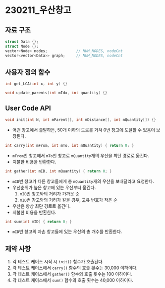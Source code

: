 # 230211_우산창고

## 자료 구조
```cpp
struct Data {};
struct Node {};
vector<Node> nodes;             // NUM_NODES, nodeCnt
vector<vector<Data>> graph;     // NUM_NODES, nodeCnt
```

## 사용자 정의 함수

```cpp
int get_LCA(int x, int y) {}
```
```cpp
void update_parents(int mIdx, int quantity) {}
``````

## User Code API

```cpp
void init(int N, int mParent[], int mDistance[], int mQuantity[]) {}
```
- 어떤 창고에서 출발하든, 50개 이하의 도로를 거쳐 0번 창고에 도달할 수 있음이 보장된다.

```cpp
int carry(int mFrom, int mTo, int mQuantity) { return 0; }
```
- `mFrom`번 창고에서 `mTo`번 창고로 `mQuantity`개의 우산을 최단 경로로 옮긴다.
- 지불한 비용을 반환한다.

```cpp
int gather(int mID, int mQuantity) { return 0; }
```
- `mID`번 창고가 다른 창고들에게 총 `mQuantity`개의 우산을 보내달라고 요청한다.
- 우선순위가 높은 창고에 있는 우산부터 옮긴다.
  1. `mID`번 창고와의 거리가 가까운 순
  2. `mID`번 창고와의 거리가 같을 경우, 고유 번호가 작은 순
- 우산은 항상 최단 경로로 옮긴다.
- 지불한 비용을 반환한다.


```cpp
int sum(int mID) { return 0; }
```
- `mID`번 창고의 자손 창고들에 있는 우산의 총 개수를 반환한다.

## 제약 사항

1. 각 테스트 케이스 시작 시 `init()` 함수가 호출된다.
2. 각 테스트 케이스에서 `carry()` 함수의 호출 횟수는 30,000 이하이다.
3. 각 테스트 케이스에서 `gather()` 함수의 호출 횟수는 100 이하이다.
4. 각 테스트 케이스에서 `sum()` 함수의 호출 횟수는 40,000 이하이다.
